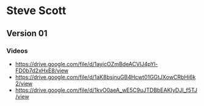 # Steve Scott

## Version 01

### Videos

- https://drive.google.com/file/d/1ayicOZmBdeACVlJ4pYl-FD0b7d2xHxE8/view
- https://drive.google.com/file/d/1aK8bsjnuGB4Hcwt01GGtJXowCRbHi6k2/view
- https://drive.google.com/file/d/1kvO0aeA_wE5C9uJTDBbEAKIyDJI_f5TJ/view


